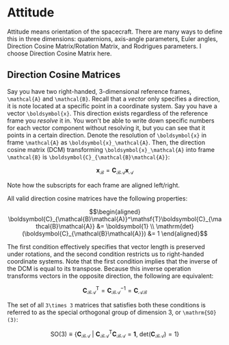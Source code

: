 # Attitude
Attitude means orientation of the spacecraft. There are many ways to define this in three dimensions: quaternions, axis-angle parameters, Euler angles, Direction Cosine Matrix/Rotation Matrix, and Rodrigues parameters. I choose Direction Cosine Matrix here.

## Direction Cosine Matrices
Say you have two right-handed, 3-dimensional reference frames, ``\mathcal{A}`` and ``\mathcal{B}``. Recall that a *vector* only specifies a direction, it is note located at a specific point in a coordinate system. Say you have a vector ``\boldsymbol{x}``. This direction exists regardless of the reference frame you *resolve* it in. You won't be able to write down specific numbers for each vector component without resolving it, but you can see that it points in a certain direction. Denote the resolution of ``\boldsymbol{x}`` in frame ``\mathcal{A}`` as ``\boldsymbol{x}_\mathcal{A}``. Then, the direction cosine matrix (DCM) transforming ``\boldsymbol{x}_\mathcal{A}`` into frame ``\mathcal{B}`` is ``\boldsymbol{C}_{\mathcal{B}\mathcal{A}}``:

```math
\boldsymbol{x}_\mathcal{B} = \boldsymbol{C}_{\mathcal{B}\mathcal{A}}\boldsymbol{x}_\mathcal{A}
```

Note how the subscripts for each frame are aligned left/right. 

All valid direction cosine matrices have the following properties:
```math
\begin{aligned}
    \boldsymbol{C}_{\mathcal{B}\mathcal{A}}^\mathsf{T}\boldsymbol{C}_{\mathcal{B}\mathcal{A}} &= \boldsymbol{1} \\
    \mathrm{det}(\boldsymbol{C}_{\mathcal{B}\mathcal{A}}) &= 1
\end{aligned}
```
The first condition effectively specifies that vector length is preserved under rotations, and the second condition restricts us to right-handed coordinate systems. Note that the first condition implies that the inverse of the DCM is equal to its transpose. Because this inverse operation transforms vectors in the opposite direction, the following are equivalent:
```math
\boldsymbol{C}_{\mathcal{B}\mathcal{A}}^\mathsf{T} = \boldsymbol{C}_{\mathcal{B}\mathcal{A}}^{-1} = \boldsymbol{C}_{\mathcal{A}\mathcal{B}}
```

The set of all ``3\times 3`` matrices that satisfies both these conditions is referred to as the special orthogonal group of dimension 3, or ``\mathrm{SO}(3)``:

```math
\mathrm{SO}(3) \equiv \{\boldsymbol{C}_{\mathcal{B}\mathcal{A}} \ | \ \boldsymbol{C}_{\mathcal{B}\mathcal{A}}^\mathsf{T}\boldsymbol{C}_{\mathcal{B}\mathcal{A}} = \boldsymbol{1}, \
    \mathrm{det}(\boldsymbol{C}_{\mathcal{B}\mathcal{A}}) = 1 \}
```
